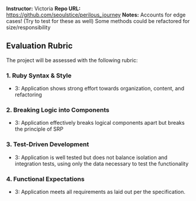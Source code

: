 **Instructor:** Victoria
**Repo URL:** https://github.com/seoulstice/perilous_journey
**Notes:** 
Accounts for edge cases! (Try to test for these as well)
Some methods could be refactored for size/responsibility

## Evaluation Rubric

The project will be assessed with the following rubric:

### 1. Ruby Syntax & Style

* 3: Application shows strong effort towards organization, content, and refactoring

### 2. Breaking Logic into Components

* 3: Application effectively breaks logical components apart but breaks the principle of SRP

### 3. Test-Driven Development

* 3: Application is well tested but does not balance isolation and integration tests, using only the data necessary to test the functionality

### 4. Functional Expectations

* 3: Application meets all requirements as laid out per the specification.